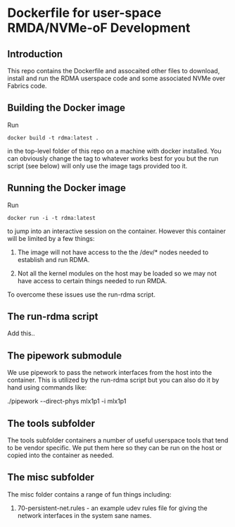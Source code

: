 # Dockerfile for user-space RMDA/NVMe-oF Development

## Introduction

This repo contains the Dockerfile and assocaited other files to
download, install and run the RDMA userspace code and some associated
NVMe over Fabrics code.

## Building the Docker image

Run

`docker build -t rdma:latest .`

in the top-level folder of this repo on a machine with docker
installed. You can obviously change the tag to whatever works best for
you but the run script (see below) will only use the image tags
provided too it.

## Running the Docker image

Run

`docker run -i -t rdma:latest`

to jump into an interactive session on the container. However this
container will be limited by a few things:

1. The image will not have access to the the /dev/* nodes needed to
establish and run RDMA.

2. Not all the kernel modules on the host may be loaded so we may not
have access to certain things needed to run RMDA.

To overcome these issues use the run-rdma script.

## The run-rdma script

Add this..

## The pipework submodule

We use pipework to pass the network interfaces from the host into the
container. This is utilized by the run-rdma script but you can also do
it by hand using commands like:

./pipework --direct-phys mlx1p1 -i mlx1p1 <container id> <ip address>

## The tools subfolder

The tools subfolder containers a number of useful userspace tools that
tend to be vendor specific. We put them here so they can be run on the
host or copied into the container as needed.

## The misc subfolder

The misc folder contains a range of fun things including:

1. 70-persistent-net.rules - an example udev rules file for giving the
network interfaces in the system sane names.
